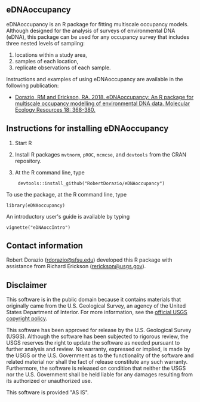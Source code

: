 ## eDNAoccupancy


eDNAoccupancy is an R package for fitting multiscale occupancy models. Although designed for the analysis of surveys of environmental DNA (eDNA), this package can be used for any occupancy survey that includes three nested levels of sampling:

1. locations within a study area,
2. samples of each location,
3. replicate observations of each sample.

Instructions and examples of using eDNAoccupancy are available in the following publication:

* [Dorazio, RM and Erickson, RA. 2018.  eDNAoccupancy:  An R package for multiscale occupancy modelling of environmental DNA data.  Molecular Ecology Resources 18: 368-380.](https://doi.org/10.1111/1755-0998.12735)



## Instructions for installing eDNAoccupancy

1. Start R

2. Install R packages `mvtnorm`, `pROC`, `mcmcse`, and `devtools` from the CRAN repository.

3. At the R command line, type

        devtools::install_github("RobertDorazio/eDNAoccupancy")

To use the package, at the R command line, type

    library(eDNAoccupancy)

An introductory user's guide is available by typing

    vignette("eDNAoccIntro")



## Contact information

Robert Dorazio (rdorazio@sfsu.edu) developed this R package with assistance from Richard Erickson (rerickson@usgs.gov).



## Disclaimer

This software is in the public domain because it contains materials that originally came from the U.S. Geological Survey, an agency of the United States Department of Interior. For more information, see the [official USGS copyright policy](https://www2.usgs.gov/visual-id/credit_usgs.html#copyright/).


This software has been approved for release by the U.S. Geological Survey (USGS). Although the software has been subjected to rigorous review, the USGS reserves the right to update the software as needed pursuant to further analysis and review.  No warranty, expressed or implied, is made by the USGS or the U.S. Government as to the functionality of the software and related material nor shall the fact of release constitute any such warranty. Furthermore, the software is released on condition that neither the USGS nor the U.S. Government shall be held liable for any damages resulting from its authorized or unauthorized use.

This software is provided "AS IS".


